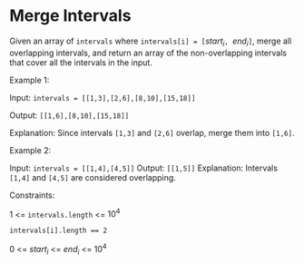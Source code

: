 # Merge Intervals

Given an array of `intervals` where `intervals[i] = [`$start_i$`, `$end_i$`]`, merge all overlapping intervals, and return an array of the non-overlapping intervals that cover all the intervals in the input.

 

Example 1:

Input: `intervals = [[1,3],[2,6],[8,10],[15,18]]`

Output: `[[1,6],[8,10],[15,18]]`

Explanation: Since intervals `[1,3]` and `[2,6]` overlap, merge them into `[1,6]`.

Example 2:

Input: `intervals = [[1,4],[4,5]]`
Output: `[[1,5]]`
Explanation: Intervals `[1,4]` and `[4,5]` are considered overlapping.
 

Constraints:

1 <= `intervals.length` <= $10^4$

`intervals[i].length == 2`

0 <= $start_i$ <= $end_i$ <= $10^4$
